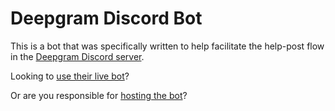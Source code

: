 # Deepgram Discord Bot

This is a bot that was specifically written to help facilitate the help-post flow in the [Deepgram Discord server](dpgr.am/discord).

Looking to [use their live bot](/projects/deepgram/usage)?

Or are you responsible for [hosting the bot](/projects/deepgram/self-hosting)?
